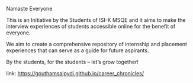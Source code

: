 Namaste Everyone

This is an Initiative by the Students of ISI-K MSQE and it aims to make the interview experiences of students accessible online for the benefit of everyone.

We aim to create a comprehensive repository of internship and placement experiences that can serve as a guide for future aspirants.

By the students, for the students – let’s grow together!

link: https://gouthamsaipydi.github.io/career_chronicles/
